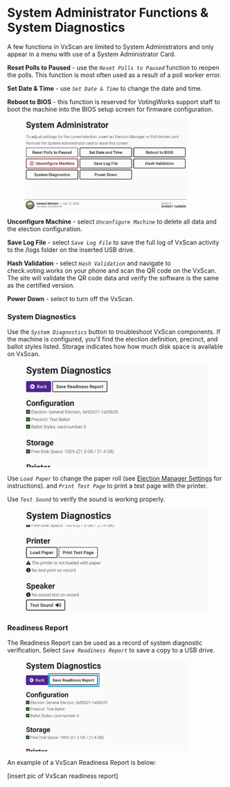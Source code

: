 # System Administrator Functions & System Diagnostics

A few functions in VxScan are limited to System Administrators and only appear in a menu with use of a System Administrator Card.

**Reset Polls to Paused** - use the _`Reset Polls to Paused`_ function to reopen the polls. This function is most often used as a result of a poll worker error.

**Set Date & Time** - use _`Set Date & Time`_ to change the date and time.

**Reboot to BIOS** - this function is reserved for VotingWorks support staff to boot the machine into the BIOS setup screen for firmware configuration.

<figure><img src="../.gitbook/assets/image (5).png" alt="" width="375"><figcaption></figcaption></figure>

**Unconfigure Machine** - select _`Unconfigure Machine`_ to delete all data and the election configuration.

**Save Log File** - select _`Save Log File`_ to save the full log of VxScan activity to the /logs folder on the inserted USB drive.

**Hash Validation** - select _`Hash Validation`_ and navigate to check.voting.works on your phone and scan the QR code on the VxScan. The site will validate the QR code data and verify the software is the same as the certified version.

**Power Down** - select to turn off the VxScan.

### System Diagnostics

Use the _`System Diagnostics`_ button to troubleshoot VxScan components.  If the machine is configured, you'll find the election definition, precinct, and ballot styles listed. Storage indicates how how much disk space is available on VxScan.&#x20;

<figure><img src="../.gitbook/assets/image (6).png" alt=""><figcaption></figcaption></figure>

Use _`Load Paper`_ to change the paper roll (see [Election Manager Settings](../../vxscan/election-manager-settings.md) for instructions). and _`Print Test Page`_ to print a test page with the printer.&#x20;

Use _`Test Sound`_ to verify the sound is working properly.

<figure><img src="../.gitbook/assets/image (7).png" alt=""><figcaption></figcaption></figure>

### Readiness Report

The Readiness Report can be used as a record of system diagnostic verification.  Select _`Save Readiness Report`_ to save a copy to a USB drive.&#x20;

<figure><img src="../.gitbook/assets/image (925).png" alt="" width="375"><figcaption></figcaption></figure>

An example of a VxScan Readiness Report is below:

\[insert pic of VxScan readiness report]
